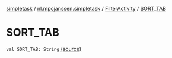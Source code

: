 [simpletask](../../index.md) / [nl.mpcjanssen.simpletask](../index.md) / [FilterActivity](index.md) / [SORT_TAB](.)

# SORT_TAB

`val SORT_TAB: String` [(source)](https://github.com/mpcjanssen/simpletask-android/blob/master/src/main/java/nl/mpcjanssen/simpletask/FilterActivity.kt#L430)